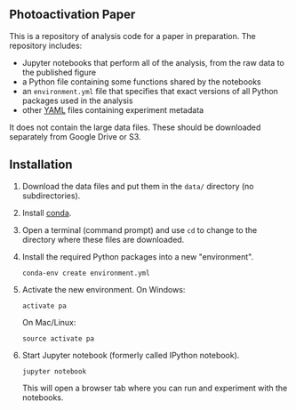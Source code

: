 Photoactivation Paper
---------------------

This is a repository of analysis code for a paper in preparation. The
repository includes:

* Jupyter notebooks that perform all of the analysis, from the raw data to the
  published figure
* a Python file containing some functions shared by the notebooks
* an ``environment.yml`` file that specifies that exact versions of all
  Python packages used in the analysis
* other [YAML](https://en.wikipedia.org/wiki/YAML#Examples) files containing
  experiment metadata

It does not contain the large data files. These should be downloaded separately
from Google Drive or S3.

## Installation

1. Download the data files and put them in the `data/` directory (no
   subdirectories).
2. Install [conda](https://www.continuum.io/downloads).
3. Open a terminal (command prompt) and use `cd` to change to the directory where these files are downloaded.
4. Install the required Python packages into a new "environment".

    ```
    conda-env create environment.yml
    ```

5. Activate the new environment. On Windows:

    ```
    activate pa
    ```

   On Mac/Linux:

    ```
    source activate pa
    ```
6. Start Jupyter notebook (formerly called IPython notebook).

    ```
    jupyter notebook
    ```

   This will open a browser tab where you can run and experiment with the
   notebooks.
